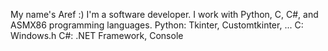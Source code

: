 My name's Aref :)
I'm a software developer.
I work with Python, C, C#, and ASMX86 programming languages.
Python: Tkinter, Customtkinter, ...
C: Windows.h
C#: .NET Framework, Console
